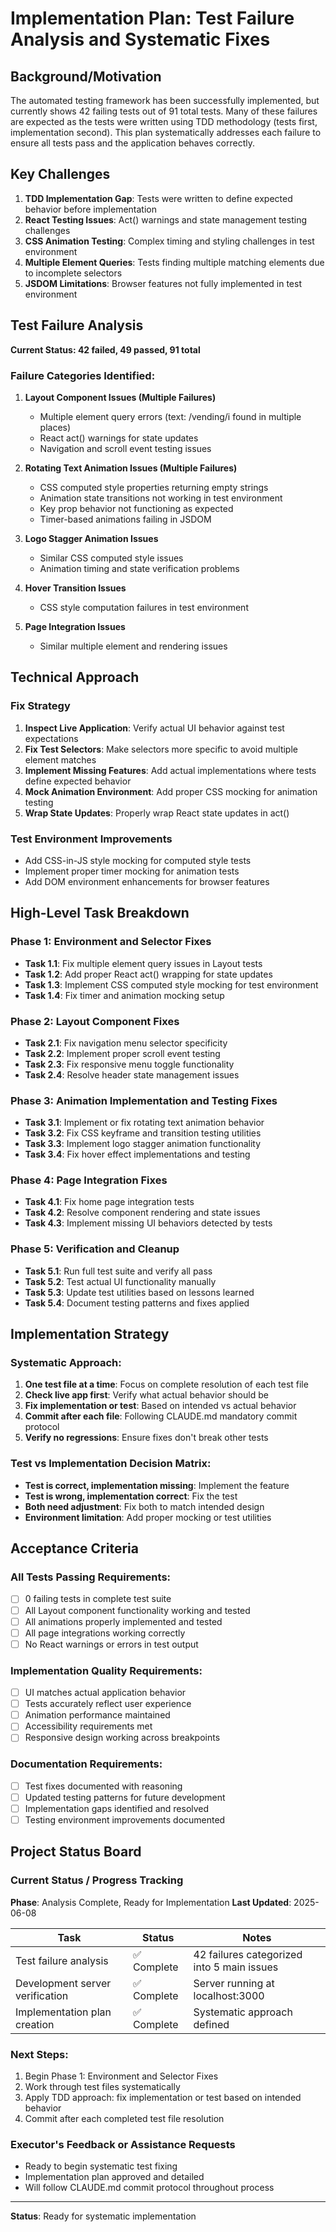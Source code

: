 # Implementation Plan: Test Failure Analysis and Systematic Fixes

## Background/Motivation

The automated testing framework has been successfully implemented, but currently shows 42 failing tests out of 91 total tests. Many of these failures are expected as the tests were written using TDD methodology (tests first, implementation second). This plan systematically addresses each failure to ensure all tests pass and the application behaves correctly.

## Key Challenges

1. **TDD Implementation Gap**: Tests were written to define expected behavior before implementation
2. **React Testing Issues**: Act() warnings and state management testing challenges  
3. **CSS Animation Testing**: Complex timing and styling challenges in test environment
4. **Multiple Element Queries**: Tests finding multiple matching elements due to incomplete selectors
5. **JSDOM Limitations**: Browser features not fully implemented in test environment

## Test Failure Analysis

**Current Status: 42 failed, 49 passed, 91 total**

### Failure Categories Identified:

1. **Layout Component Issues (Multiple Failures)**
   - Multiple element query errors (text: /vending/i found in multiple places)
   - React act() warnings for state updates
   - Navigation and scroll event testing issues

2. **Rotating Text Animation Issues (Multiple Failures)**  
   - CSS computed style properties returning empty strings
   - Animation state transitions not working in test environment
   - Key prop behavior not functioning as expected
   - Timer-based animations failing in JSDOM

3. **Logo Stagger Animation Issues**
   - Similar CSS computed style issues
   - Animation timing and state verification problems

4. **Hover Transition Issues**
   - CSS style computation failures in test environment

5. **Page Integration Issues**
   - Similar multiple element and rendering issues

## Technical Approach

### Fix Strategy
1. **Inspect Live Application**: Verify actual UI behavior against test expectations
2. **Fix Test Selectors**: Make selectors more specific to avoid multiple element matches
3. **Implement Missing Features**: Add actual implementations where tests define expected behavior
4. **Mock Animation Environment**: Add proper CSS mocking for animation testing
5. **Wrap State Updates**: Properly wrap React state updates in act()

### Test Environment Improvements
- Add CSS-in-JS style mocking for computed style tests
- Implement proper timer mocking for animation tests
- Add DOM environment enhancements for browser features

## High-Level Task Breakdown

### Phase 1: Environment and Selector Fixes
- **Task 1.1**: Fix multiple element query issues in Layout tests
- **Task 1.2**: Add proper React act() wrapping for state updates
- **Task 1.3**: Implement CSS computed style mocking for test environment
- **Task 1.4**: Fix timer and animation mocking setup

### Phase 2: Layout Component Fixes
- **Task 2.1**: Fix navigation menu selector specificity
- **Task 2.2**: Implement proper scroll event testing
- **Task 2.3**: Fix responsive menu toggle functionality
- **Task 2.4**: Resolve header state management issues

### Phase 3: Animation Implementation and Testing Fixes
- **Task 3.1**: Implement or fix rotating text animation behavior
- **Task 3.2**: Fix CSS keyframe and transition testing utilities
- **Task 3.3**: Implement logo stagger animation functionality
- **Task 3.4**: Fix hover effect implementations and testing

### Phase 4: Page Integration Fixes  
- **Task 4.1**: Fix home page integration tests
- **Task 4.2**: Resolve component rendering and state issues
- **Task 4.3**: Implement missing UI behaviors detected by tests

### Phase 5: Verification and Cleanup
- **Task 5.1**: Run full test suite and verify all pass
- **Task 5.2**: Test actual UI functionality manually
- **Task 5.3**: Update test utilities based on lessons learned
- **Task 5.4**: Document testing patterns and fixes applied

## Implementation Strategy

### Systematic Approach:
1. **One test file at a time**: Focus on complete resolution of each test file
2. **Check live app first**: Verify what actual behavior should be
3. **Fix implementation or test**: Based on intended vs actual behavior
4. **Commit after each file**: Following CLAUDE.md mandatory commit protocol
5. **Verify no regressions**: Ensure fixes don't break other tests

### Test vs Implementation Decision Matrix:
- **Test is correct, implementation missing**: Implement the feature
- **Test is wrong, implementation correct**: Fix the test
- **Both need adjustment**: Fix both to match intended design
- **Environment limitation**: Add proper mocking or test utilities

## Acceptance Criteria

### All Tests Passing Requirements:
- [ ] 0 failing tests in complete test suite
- [ ] All Layout component functionality working and tested
- [ ] All animations properly implemented and tested
- [ ] All page integrations working correctly
- [ ] No React warnings or errors in test output

### Implementation Quality Requirements:
- [ ] UI matches actual application behavior
- [ ] Tests accurately reflect user experience
- [ ] Animation performance maintained
- [ ] Accessibility requirements met
- [ ] Responsive design working across breakpoints

### Documentation Requirements:
- [ ] Test fixes documented with reasoning
- [ ] Updated testing patterns for future development
- [ ] Implementation gaps identified and resolved
- [ ] Testing environment improvements documented

## Project Status Board

### Current Status / Progress Tracking
**Phase**: Analysis Complete, Ready for Implementation
**Last Updated**: 2025-06-08

| Task | Status | Notes |
|------|--------|-------|
| Test failure analysis | ✅ Complete | 42 failures categorized into 5 main issues |
| Development server verification | ✅ Complete | Server running at localhost:3000 |
| Implementation plan creation | ✅ Complete | Systematic approach defined |

### Next Steps:
1. Begin Phase 1: Environment and Selector Fixes
2. Work through test files systematically  
3. Apply TDD approach: fix implementation or test based on intended behavior
4. Commit after each completed test file resolution

### Executor's Feedback or Assistance Requests
- Ready to begin systematic test fixing
- Implementation plan approved and detailed
- Will follow CLAUDE.md commit protocol throughout process

---

**Status**: Ready for systematic implementation